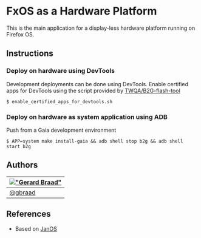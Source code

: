 FxOS as a Hardware Platform
===========================

This is the main application for a display-less hardware platform running on 
Firefox OS.


Instructions
------------

### Deploy on hardware using DevTools

Development deployments can be done using DevTools. Enable certified apps for
DevTools using the script provided by
[TWQA/B2G-flash-tool](https://github.com/Mozilla-TWQA/B2G-flash-tool)

```
$ enable_certified_apps_for_devtools.sh
```


### Deploy on hardware as system application using ADB
Push from a Gaia development environment

```
$ APP=system make install-gaia && adb shell stop b2g && adb shell start b2g
```


Authors
-------

| [!["Gerard Braad"](http://gravatar.com/avatar/e466994eea3c2a1672564e45aca844d0.png?s=60)](http://gbraad.nl "Gerard Braad <me@gbraad.nl>") |
|---|
| [@gbraad](https://twitter.com/gbraad)  |


References
----------

* Based on [JanOS](https://github.com/janjongboom/janos)


